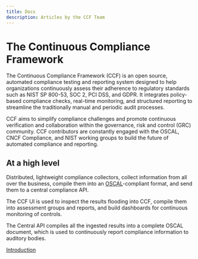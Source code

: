 ```yaml
---
title: Docs
description: Articles by the CCF Team
---
```


# The Continuous Compliance Framework

The Continuous Compliance Framework (CCF) is an open source, automated compliance testing and reporting system designed
to help organizations continuously assess their adherence to regulatory standards such as NIST SP 800-53, SOC 2,
PCI DSS, and GDPR. It integrates policy-based compliance checks, real-time monitoring, and structured reporting to
streamline the traditionally manual and periodic audit processes.

CCF aims to simplify compliance challenges and promote continuous verification and collaboration within the governance,
risk and control (GRC) community. CCF contributors are constantly engaged with the OSCAL, CNCF Compliance, and NIST
working groups to build the future of automated compliance and reporting.

## At a high level

Distributed, lightweight compliance collectors, collect information from all over the business, compile them into an
[OSCAL](https://pages.nist.gov/OSCAL/)-compliant format, and send them to a central compliance API.

The CCF UI is used to inspect the results flooding into CCF, compile them into assessment groups and reports, and build
dashboards for continuous monitoring of controls.

The Central API compiles all the ingested results into a complete OSCAL document, which is used to continuously
report compliance information to auditory bodies.

[Introduction](./introduction/)
